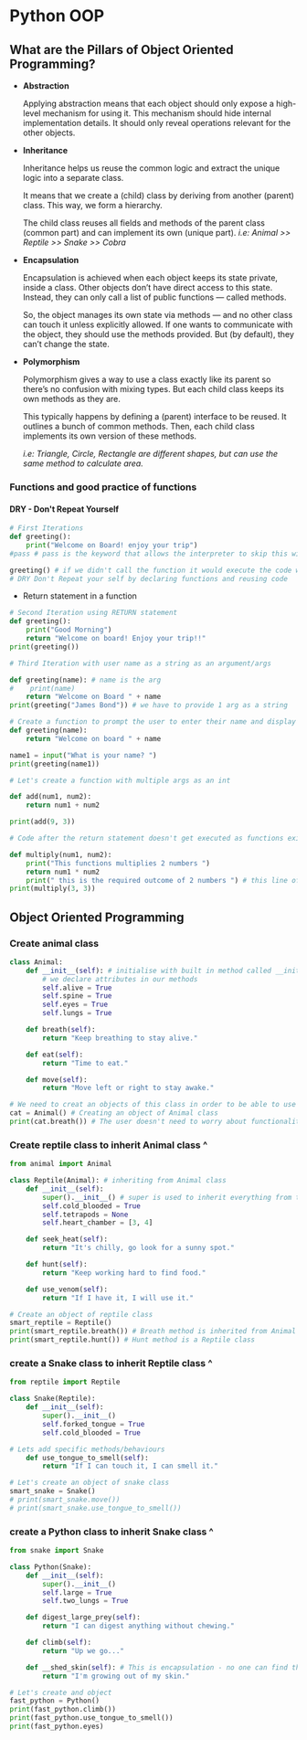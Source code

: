 # Python OOP

## What are the Pillars of Object Oriented Programming?

- **Abstraction**

    Applying abstraction means that each object should only expose a high-level mechanism for using it.
    This mechanism should hide internal implementation details. It should only reveal operations relevant for the other objects.

  
- **Inheritance**
  
   Inheritance helps us reuse the common logic and extract the unique logic into a separate class.
  
    It means that we create a (child) class by deriving from another (parent) class. This way, we form a hierarchy.
  
    The child class reuses all fields and methods of the parent class (common part) and can implement its own (unique part).
  *i.e: Animal >> Reptile >> Snake >> Cobra*
  

- **Encapsulation**
  
  Encapsulation is achieved when each object keeps its state private, inside a class. Other objects don’t have direct access to this state. Instead, they can only call a list of public functions — called methods.

    So, the object manages its own state via methods — and no other class can touch it unless explicitly allowed. If one wants to communicate with the object, they should use the methods provided. But (by default), they can’t change the state.
  

- **Polymorphism**
    
    Polymorphism gives a way to use a class exactly like its parent so there’s no confusion with mixing types. But each child class keeps its own methods as they are.

    This typically happens by defining a (parent) interface to be reused. It outlines a bunch of common methods. Then, each child class implements its own version of these methods.

    *i.e: Triangle, Circle, Rectangle are different shapes, but can use the same method to calculate area.*

### Functions and good practice of functions
#### DRY - Don't Repeat Yourself

```python
# First Iterations
def greeting():
    print("Welcome on Board! enjoy your trip")
#pass # pass is the keyword that allows the interpreter to skip this without any errors

greeting() # if we didn't call the function it would execute the code with no error but no outcome
# DRY Don't Repeat your self by declaring functions and reusing code
```
- Return statement in a function
```python
# Second Iteration using RETURN statement
def greeting():
    print("Good Morning")
    return "Welcome on board! Enjoy your trip!!"
print(greeting())

```

````python
# Third Iteration with user name as a string as an argument/args

def greeting(name): # name is the arg
#    print(name)
    return "Welcome on Board " + name
print(greeting("James Bond")) # we have to provide 1 arg as a string 

````

```python
# Create a function to prompt the user to enter their name and display the name back to user with greeting message
def greeting(name):
    return "Welcome on board " + name

name1 = input("What is your name? ")
print(greeting(name1))

```

```python
# Let's create a function with multiple args as an int

def add(num1, num2):
    return num1 + num2

print(add(9, 3))

# Code after the return statement doesn't get executed as functions exits after the return statement

def multiply(num1, num2):
    print("This functions multiplies 2 numbers ")
    return num1 * num2
    print(" this is the required outcome of 2 numbers ") # this line of code will not execute as return statement is last line of code that function executes
print(multiply(3, 3))

```
## Object Oriented Programming
### Create animal class
```python
class Animal:
    def __init__(self): # initialise with built in method called __init__(self) - self refers to current class
        # we declare attributes in our methods
        self.alive = True
        self.spine = True
        self.eyes = True
        self.lungs = True

    def breath(self):
        return "Keep breathing to stay alive."

    def eat(self):
        return "Time to eat."

    def move(self):
        return "Move left or right to stay awake."

# We need to creat an objects of this class in order to be able to use methods
cat = Animal() # Creating an object of Animal class
print(cat.breath()) # The user doesn't need to worry about functionality, method breath is abstracted

```
### Create reptile class to inherit Animal class ^
```python
from animal import Animal

class Reptile(Animal): # inheriting from Animal class
    def __init__(self):
        super().__init__() # super is used to inherit everything from the parent class
        self.cold_blooded = True
        self.tetrapods = None
        self.heart_chamber = [3, 4]

    def seek_heat(self):
        return "It's chilly, go look for a sunny spot."

    def hunt(self):
        return "Keep working hard to find food."

    def use_venom(self):
        return "If I have it, I will use it."

# Create an object of reptile class
smart_reptile = Reptile()
print(smart_reptile.breath()) # Breath method is inherited from Animal class
print(smart_reptile.hunt()) # Hunt method is a Reptile class
```
### create a Snake class to inherit Reptile class ^
```python
from reptile import Reptile

class Snake(Reptile):
    def __init__(self):
        super().__init__()
        self.forked_tongue = True
        self.cold_blooded = True

# Lets add specific methods/behaviours
    def use_tongue_to_smell(self):
        return "If I can touch it, I can smell it."

# Let's create an object of snake class
smart_snake = Snake()
# print(smart_snake.move())
# print(smart_snake.use_tongue_to_smell())
```
### create a Python class to inherit Snake class ^
```python
from snake import Snake

class Python(Snake):
    def __init__(self):
        super().__init__()
        self.large = True
        self.two_lungs = True

    def digest_large_prey(self):
        return "I can digest anything without chewing."

    def climb(self):
        return "Up we go..."

    def __shed_skin(self): # This is encapsulation - no one can find this
        return "I'm growing out of my skin."

# Let's create and object
fast_python = Python()
print(fast_python.climb())
print(fast_python.use_tongue_to_smell())
print(fast_python.eyes)
```